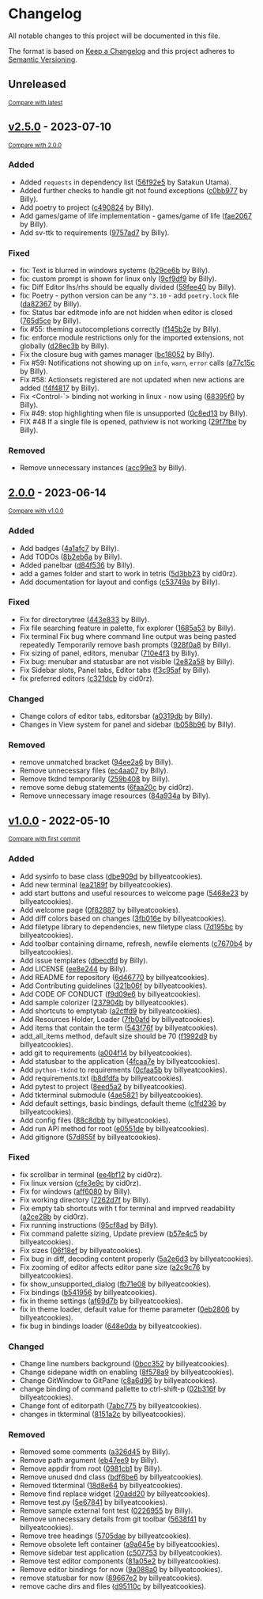 # Changelog

All notable changes to this project will be documented in this file.

The format is based on [Keep a Changelog](http://keepachangelog.com/en/1.0.0/)
and this project adheres to [Semantic Versioning](http://semver.org/spec/v2.0.0.html).

<!-- insertion marker -->
## Unreleased

<small>[Compare with latest](https://github.com/billyeatcookies/Biscuit/compare/v2.5.0...HEAD)</small>

<!-- insertion marker -->
## [v2.5.0](https://github.com/billyeatcookies/Biscuit/releases/tag/v2.5.0) - 2023-07-10

<small>[Compare with 2.0.0](https://github.com/billyeatcookies/Biscuit/compare/2.0.0...v2.5.0)</small>

### Added

- Added `requests` in dependency list ([56f92e5](https://github.com/billyeatcookies/Biscuit/commit/56f92e5f66a8a7f0c12674dccff511621e29dde5) by Satakun Utama).
- Added further checks to handle git not found exceptions ([c0bb977](https://github.com/billyeatcookies/Biscuit/commit/c0bb977459392a045c02a01cd7c65b0db311ab46) by Billy).
- Add poetry to project ([c490824](https://github.com/billyeatcookies/Biscuit/commit/c490824ad53124ee0527d52f66c41ff188bd706a) by Billy).
- Add games/game of life implementation - games/game of life ([fae2067](https://github.com/billyeatcookies/Biscuit/commit/fae2067b34add88467d5b23c887ba4481eb5627d) by Billy).
- Add sv-ttk to requirements ([9757ad7](https://github.com/billyeatcookies/Biscuit/commit/9757ad7909d141092b93358df2602f835c796b87) by Billy).

### Fixed

- fix: Text is blurred in windows systems ([b29ce6b](https://github.com/billyeatcookies/Biscuit/commit/b29ce6b163b0f6ddd39fe19380d4b3ac7bf69d64) by Billy).
- fix: custom prompt is shown for linux only ([9cf9df9](https://github.com/billyeatcookies/Biscuit/commit/9cf9df9e69d8c0563420df26b5134bb47dba37da) by Billy).
- fix: Diff Editor lhs/rhs should be equally divided ([59fee40](https://github.com/billyeatcookies/Biscuit/commit/59fee40991341b6947830866a479cb9778890a0f) by Billy).
- fix: Poetry - python version can be any `^3.10` - add `poetry.lock` file ([da82367](https://github.com/billyeatcookies/Biscuit/commit/da82367e83f60fb7d8fe254c3811ed0f92031fec) by Billy).
- fix: Status bar editmode info are not hidden when editor is closed ([765d5ce](https://github.com/billyeatcookies/Biscuit/commit/765d5ced7e8acce1a625ec616c3749ad20e2f9a6) by Billy).
- fix #55: theming autocompletions correctly ([f145b2e](https://github.com/billyeatcookies/Biscuit/commit/f145b2efb3fab713c41b68279300e44bcd3f26e5) by Billy).
- fix: enforce module restrictions only for the imported extensions, not globally ([d28ec3b](https://github.com/billyeatcookies/Biscuit/commit/d28ec3baf692e537cc4bdf8e2585c3b669a650e6) by Billy).
- Fix the closure bug with games manager ([bc18052](https://github.com/billyeatcookies/Biscuit/commit/bc1805228eec4fda9cfb5d902617e180fbe1376d) by Billy).
- Fix #59: Notifications not showing up on `info`, `warn`, `error` calls ([a77c15c](https://github.com/billyeatcookies/Biscuit/commit/a77c15c1ad7d435fb85a03d35c91be744050279c) by Billy).
- Fix #58: Actionsets registered are not updated when new actions are added ([f4f4817](https://github.com/billyeatcookies/Biscuit/commit/f4f4817e088dfc0c22bf74a0f0166620b9c43fe0) by Billy).
- Fix <Control-`> binding not working in linux - now using <Control-grave> ([68395f0](https://github.com/billyeatcookies/Biscuit/commit/68395f077e0dc093a121688424c8550bab44d778) by Billy).
- Fix #49: stop highlighting when file is unsupported ([0c8ed13](https://github.com/billyeatcookies/Biscuit/commit/0c8ed13bc7684de7224fa9e611ac683e352a1264) by Billy).
- FIX #48 If a single file is opened, pathview is not working ([29f7fbe](https://github.com/billyeatcookies/Biscuit/commit/29f7fbe205ad354258b11a189549a2d3f611a5f1) by Billy).

### Removed

- Remove unnecessary instances ([acc99e3](https://github.com/billyeatcookies/Biscuit/commit/acc99e34a0a7970e22e1554b30ab3ec12183bd58) by Billy).

## [2.0.0](https://github.com/billyeatcookies/Biscuit/releases/tag/2.0.0) - 2023-06-14

<small>[Compare with v1.0.0](https://github.com/billyeatcookies/Biscuit/compare/v1.0.0...2.0.0)</small>

### Added

- Add badges ([4a1afc7](https://github.com/billyeatcookies/Biscuit/commit/4a1afc79561a90dd603c2f2343225d29911c4b57) by Billy).
- Add TODOs ([8b2eb6a](https://github.com/billyeatcookies/Biscuit/commit/8b2eb6ab0da4600ced42f044eba44093b63045d5) by Billy).
- Added panelbar ([d84f536](https://github.com/billyeatcookies/Biscuit/commit/d84f53660be41281234fb46c952d6f19ad622ae5) by Billy).
- add a games folder and start to work in tetris ([5d3bb23](https://github.com/billyeatcookies/Biscuit/commit/5d3bb239839deaea9a235a539fd8a1ff193b4922) by cid0rz).
- Add documentation for layout and configs ([c53749a](https://github.com/billyeatcookies/Biscuit/commit/c53749af199e9844b805c73a9635d1c91c9f1f7b) by Billy).

### Fixed

- Fix for directorytree ([443e833](https://github.com/billyeatcookies/Biscuit/commit/443e833a4f96bfa4b5c57b3e980b2cbcd124dc34) by Billy).
- Fix file searching feature in palette, fix explorer ([1685a53](https://github.com/billyeatcookies/Biscuit/commit/1685a53fdab015453d6622cf8ad91b29b71f5a4a) by Billy).
- Fix terminal Fix bug where command line output was being pasted repeatedly Temporarily remove bash prompts ([928f0a8](https://github.com/billyeatcookies/Biscuit/commit/928f0a80289781f7a681682575b05a2d564da52f) by Billy).
- Fix sizing of panel, editors, menubar ([710e4f3](https://github.com/billyeatcookies/Biscuit/commit/710e4f3ebca894012cb609047e553d6a24576d05) by Billy).
- Fix bug: menubar and statusbar are not visible ([2e82a58](https://github.com/billyeatcookies/Biscuit/commit/2e82a580ae05533eae20028c3fbb2836cad6ef10) by Billy).
- Fix Sidebar slots, Panel tabs, Editor tabs ([f3c95af](https://github.com/billyeatcookies/Biscuit/commit/f3c95afe2b8c5874bc4395de224735d23d28938f) by Billy).
- fix preferred editors ([c321dcb](https://github.com/billyeatcookies/Biscuit/commit/c321dcb88da653744f4d1c5e6ee1fc1bde5f35ae) by cid0rz).

### Changed

- Change colors of editor tabs, editorsbar ([a0319db](https://github.com/billyeatcookies/Biscuit/commit/a0319db943eab7b9be63279bf94c965c001096cf) by Billy).
- Changes in View system for panel and sidebar ([b058b96](https://github.com/billyeatcookies/Biscuit/commit/b058b963581d892603a0bccc4765cf5e830daf0b) by Billy).

### Removed

- remove unmatched bracket ([94ee2a6](https://github.com/billyeatcookies/Biscuit/commit/94ee2a6ad54f0fb221ad6ec4f472bc6c3a427aaf) by Billy).
- Remove unnecessary files ([ec4aa07](https://github.com/billyeatcookies/Biscuit/commit/ec4aa076c8ceff0d8abc8b2a09f2762f995030c8) by Billy).
- Remove tkdnd temporarily ([259b408](https://github.com/billyeatcookies/Biscuit/commit/259b4081f5891c4dedc44635f03e2eb81f7a9187) by Billy).
- remove some debug statements ([6faa20c](https://github.com/billyeatcookies/Biscuit/commit/6faa20c7755ab6317d7b68b3dfdd57c8a972750b) by cid0rz).
- Remove unnecessary image resources ([84a934a](https://github.com/billyeatcookies/Biscuit/commit/84a934ac64c6f77b8bbef6e53f0220bd20f2dcfe) by Billy).

## [v1.0.0](https://github.com/billyeatcookies/Biscuit/releases/tag/v1.0.0) - 2022-05-10

<small>[Compare with first commit](https://github.com/billyeatcookies/Biscuit/compare/24560012f0ef285f50d8804b201749160ad4f490...v1.0.0)</small>

### Added

- Add sysinfo to base class ([dbe909d](https://github.com/billyeatcookies/Biscuit/commit/dbe909dd1857de715f6a90e8d2e881436efbed53) by billyeatcookies).
- Add new terminal ([ea2189f](https://github.com/billyeatcookies/Biscuit/commit/ea2189fb3d9176a4d5fe4589ce90a2f05ca45157) by billyeatcookies).
- add start buttons and useful resources to welcome page ([5468e23](https://github.com/billyeatcookies/Biscuit/commit/5468e23bfe2368ea494c58831401a66d13f399f7) by billyeatcookies).
- Add welcome page ([0f82887](https://github.com/billyeatcookies/Biscuit/commit/0f8288754607e9f55e1b571f2d2a262cd2daa442) by billyeatcookies).
- Add diff colors based on changes ([3fb016e](https://github.com/billyeatcookies/Biscuit/commit/3fb016e8c265e90f88d188ba5ef318efce38d639) by billyeatcookies).
- Add filetype library to dependencies, new filetype class ([7d195bc](https://github.com/billyeatcookies/Biscuit/commit/7d195bcb0666b30c8475a5c9ed0ced5de2839bea) by billyeatcookies).
- Add toolbar containing dirname, refresh, newfile elements ([c7670b4](https://github.com/billyeatcookies/Biscuit/commit/c7670b45f7e968cc4971fcb0b4a8f630591a9eec) by billyeatcookies).
- Add issue templates ([dbecdfd](https://github.com/billyeatcookies/Biscuit/commit/dbecdfda5a532144607bbff61b6e367ec5a080d3) by Billy).
- Add LICENSE ([ee8e244](https://github.com/billyeatcookies/Biscuit/commit/ee8e244bd583a53101751f82154187725b38a3de) by Billy).
- Add README for repository ([6d46770](https://github.com/billyeatcookies/Biscuit/commit/6d46770ae86e520b53771d7df331bab0f14aa323) by billyeatcookies).
- Add Contributing guidelines ([321b06f](https://github.com/billyeatcookies/Biscuit/commit/321b06f1254c710cfc036b144ee1ca2cecc3f53a) by billyeatcookies).
- Add CODE OF CONDUCT ([f9d09e6](https://github.com/billyeatcookies/Biscuit/commit/f9d09e6e6441e3d3ea341f0a650ad0fb07ad784e) by billyeatcookies).
- Add sample colorizer ([237904b](https://github.com/billyeatcookies/Biscuit/commit/237904bd36a8a0f3721f9ec6e823452ce038270c) by billyeatcookies).
- Add shortcuts to emptytab ([a2cffd9](https://github.com/billyeatcookies/Biscuit/commit/a2cffd93fd446ac8eb0186a3ad80b6d00f2291f0) by billyeatcookies).
- Add Resources Holder, Loader ([7fb0afd](https://github.com/billyeatcookies/Biscuit/commit/7fb0afda29625ce9166468165ec296213ba2588f) by billyeatcookies).
- Add items that contain the term ([543f76f](https://github.com/billyeatcookies/Biscuit/commit/543f76f0e169ecd01818d7503c6cf425578763c7) by billyeatcookies).
- add_all_items method, default size should be 70 ([f1992d9](https://github.com/billyeatcookies/Biscuit/commit/f1992d9c929fb6660e5ad82ef86e5d9257af8607) by billyeatcookies).
- add git to requirements ([a004f14](https://github.com/billyeatcookies/Biscuit/commit/a004f14563f5e2dbfbd3a7f784294eda654bebbb) by billyeatcookies).
- Add statusbar to the application ([4fcaa7e](https://github.com/billyeatcookies/Biscuit/commit/4fcaa7ee891736fe07ca6aa147892e987477e66e) by billyeatcookies).
- Add `python-tkdnd` to requirements ([0cfaa5b](https://github.com/billyeatcookies/Biscuit/commit/0cfaa5b963bf4fe36cbda427de943b509cd9f0f3) by billyeatcookies).
- Add requirements.txt ([b8dfdfa](https://github.com/billyeatcookies/Biscuit/commit/b8dfdfadd1d5de217c0e493b2dcca6f954b7aca7) by billyeatcookies).
- Add pytest to project ([8eed5a2](https://github.com/billyeatcookies/Biscuit/commit/8eed5a23937931c90006eb0dfc6b05d61a0461ee) by billyeatcookies).
- Add tkterminal submodule ([4ae5821](https://github.com/billyeatcookies/Biscuit/commit/4ae5821b80eeef4a26fd8453262a2756a76d4ee7) by billyeatcookies).
- Add default settings, basic bindings, default theme ([c1fd236](https://github.com/billyeatcookies/Biscuit/commit/c1fd236060a6207ca32bcbc4611ca94483dbf36a) by billyeatcookies).
- Add config files ([88c8dbb](https://github.com/billyeatcookies/Biscuit/commit/88c8dbb21ecad87624526c8dc6c24dc362246ab2) by billyeatcookies).
- Add run API method for root ([e0551de](https://github.com/billyeatcookies/Biscuit/commit/e0551de5aacfe0f65155e85ba01b72026e6d13e2) by billyeatcookies).
- Add gitignore ([57d855f](https://github.com/billyeatcookies/Biscuit/commit/57d855f5a4d7318e3cbce393f7438d282a32bdf1) by billyeatcookies).

### Fixed

- fix scrollbar in terminal ([ee4bf12](https://github.com/billyeatcookies/Biscuit/commit/ee4bf12c103cfad268291aa7f9885e46662647a9) by cid0rz).
- Fix linux version ([cfe3e9c](https://github.com/billyeatcookies/Biscuit/commit/cfe3e9c058bb146b74364f55d0958cc4c6b114c7) by cid0rz).
- Fix for windows ([aff6080](https://github.com/billyeatcookies/Biscuit/commit/aff608071f8918c32e01073390fb5725ab10eafc) by Billy).
- Fix working directory ([7262d7f](https://github.com/billyeatcookies/Biscuit/commit/7262d7fd667e12632557094e68f72f079dcdc3ee) by Billy).
- Fix empty tab shortcuts with t for terminal and imprved readability ([a2ce28b](https://github.com/billyeatcookies/Biscuit/commit/a2ce28b8bbdefbb4c0151455b58c44634b85ecd3) by cid0rz).
- Fix running instructions ([95cf8ad](https://github.com/billyeatcookies/Biscuit/commit/95cf8ada0afcefd19af554376573acd34ebde0c9) by Billy).
- Fix command palette sizing, Update preview ([b57e4c5](https://github.com/billyeatcookies/Biscuit/commit/b57e4c5aee6013812887f7088e2718da80380ac7) by billyeatcookies).
- Fix sizes ([06f18ef](https://github.com/billyeatcookies/Biscuit/commit/06f18ef5b1e9900a53dd034db672f016451b2a74) by billyeatcookies).
- Fix bug in diff, decoding content properly ([5a2e6d3](https://github.com/billyeatcookies/Biscuit/commit/5a2e6d3444bc6bc99f1ff5de6cfbbbfca252f5da) by billyeatcookies).
- Fix zooming of editor affects editor pane size ([a2c9c76](https://github.com/billyeatcookies/Biscuit/commit/a2c9c765f8cb4d8a6b55aeedb27a9912f505c15b) by billyeatcookies).
- fix show_unsupported_dialog ([fb71e08](https://github.com/billyeatcookies/Biscuit/commit/fb71e08020bf7cc0830ce967d7998f09dcc29f56) by billyeatcookies).
- Fix bindings ([b541956](https://github.com/billyeatcookies/Biscuit/commit/b54195635ac174b66e47a2ef5091af2dcff68b53) by billyeatcookies).
- fix in theme settings ([af69d7b](https://github.com/billyeatcookies/Biscuit/commit/af69d7b74528f6ce2e78bac680863572ca3c0bd2) by billyeatcookies).
- fix in theme loader, default value for theme parameter ([0eb2806](https://github.com/billyeatcookies/Biscuit/commit/0eb2806e2e1b6d330f33a5a6b832918abb5e6509) by billyeatcookies).
- fix bug in bindings loader ([648e0da](https://github.com/billyeatcookies/Biscuit/commit/648e0da0d79271516008e67e2405852b5d16f86d) by billyeatcookies).

### Changed

- Change line numbers background ([0bcc352](https://github.com/billyeatcookies/Biscuit/commit/0bcc3527ff910644af7ff1d5ae89273c707858f5) by billyeatcookies).
- Change sidepane width on enabling ([8f578a9](https://github.com/billyeatcookies/Biscuit/commit/8f578a936c2a5f4404632d7ba9209d6a5f567094) by billyeatcookies).
- Change GitWindow to GitPane ([c8a6d96](https://github.com/billyeatcookies/Biscuit/commit/c8a6d96083edf55a54500eac9a6be64be698ef62) by billyeatcookies).
- change binding of command pallette to ctrl-shift-p ([02b316f](https://github.com/billyeatcookies/Biscuit/commit/02b316f5790e4181fdd1c00582b5830fd32480f8) by billyeatcookies).
- Change font of editorpath ([7abc775](https://github.com/billyeatcookies/Biscuit/commit/7abc775ed5bfe032bfbf2aa51b13779ea31fc21f) by billyeatcookies).
- changes in tkterminal ([8151a2c](https://github.com/billyeatcookies/Biscuit/commit/8151a2c1a1e4245da01e147b0881ee7d7961ef75) by billyeatcookies).

### Removed

- Removed some comments ([a326d45](https://github.com/billyeatcookies/Biscuit/commit/a326d459ebb596e679fb7a9df3fa4436d22f5027) by Billy).
- Remove path argument ([eb47ee9](https://github.com/billyeatcookies/Biscuit/commit/eb47ee9bd86deece3de75e988b29b86e03857926) by Billy).
- Remove appdir from root ([0981cb1](https://github.com/billyeatcookies/Biscuit/commit/0981cb141e2a5a8f368fc4d0baf0f314089434e1) by Billy).
- Remove unused dnd class ([bdf6be6](https://github.com/billyeatcookies/Biscuit/commit/bdf6be66a5de9a2bff4fe73da0f189d05f606672) by billyeatcookies).
- Removed tkterminal ([18d8e64](https://github.com/billyeatcookies/Biscuit/commit/18d8e64b8ac4cba7799c7c2ee12d642050f5f381) by billyeatcookies).
- Remove find replace widget ([20add20](https://github.com/billyeatcookies/Biscuit/commit/20add20414c0ac210dc61242a30cd226ec2abd26) by billyeatcookies).
- Remove test.py ([5e67841](https://github.com/billyeatcookies/Biscuit/commit/5e678410d826f249a8fe2b72e589ae3797ed8728) by billyeatcookies).
- Remove sample external font test ([0226955](https://github.com/billyeatcookies/Biscuit/commit/022695561fa40f974e4fc561c08a6351094ae86e) by Billy).
- Remove unnecessary details from git toolbar ([5638f41](https://github.com/billyeatcookies/Biscuit/commit/5638f41f22962aa1f56b08ff1472496a992b66bd) by billyeatcookies).
- Remove tree headings ([5705dae](https://github.com/billyeatcookies/Biscuit/commit/5705dae563e62024dcb39e13c1e544a986e3155a) by billyeatcookies).
- Remove obsolete left container ([a9a645e](https://github.com/billyeatcookies/Biscuit/commit/a9a645e6b47012fa7769d867100b4a45b8752a8e) by billyeatcookies).
- Remove sidebar test application ([c507753](https://github.com/billyeatcookies/Biscuit/commit/c507753a5d340671650738da3ad35a11b629a647) by billyeatcookies).
- Remove test editor components ([81a05e2](https://github.com/billyeatcookies/Biscuit/commit/81a05e2f0e94455f045e91c489909825d4592485) by billyeatcookies).
- Remove editor bindings for now ([9a088a0](https://github.com/billyeatcookies/Biscuit/commit/9a088a0b87b33e95003b0d3dec17ee7c79021f21) by billyeatcookies).
- remove statusbar for now ([89667e2](https://github.com/billyeatcookies/Biscuit/commit/89667e2e8090696fa52891b128abe4cc0489bf53) by billyeatcookies).
- remove cache dirs and files ([d95110c](https://github.com/billyeatcookies/Biscuit/commit/d95110c0f4a2f4b5a3b499b07a9a4567dac3801e) by billyeatcookies).

